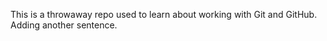 This is a throwaway repo used to learn about working with Git and GitHub. 
Adding another sentence.
